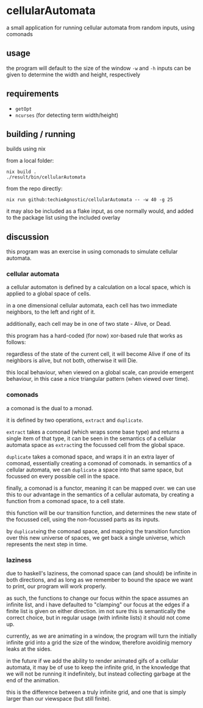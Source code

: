 # cellularAutomata

a small application for running cellular automata from random inputs, using comonads

## usage

the program will default to the size of the window
`-w` and `-h` inputs can be given to determine the width and height, respectively

## requirements

  * `getOpt`
  * `ncurses` (for detecting term width/height)

## building / running

builds using nix

from a local folder:
```
nix build .
./result/bin/cellularAutomata
```

from the repo directly:
```
nix run github:techieAgnostic/cellularAutomata -- -w 40 -g 25
```

it may also be included as a flake input, as one normally would, and added to the package list using the included overlay

## discussion

this program was an exercise in using comonads to simulate cellular automata.

### cellular automata

a cellular automaton is defined by a calculation on a local space, which is applied to a global space of cells.

in a one dimensional cellular automata, each cell has two immediate neighbors, to the left and right of it.

additionally, each cell may be in one of two state - Alive, or Dead.

this program has a hard-coded (for now) xor-based rule that works as follows:

regardless of the state of the current cell, it will become Alive if one of its neighbors is alive, but not both, otherwise it will Die.

this local behaviour, when viewed on a global scale, can provide emergent behaviour, in this case a nice triangular pattern (when viewed over time).

### comonads

a comonad is the dual to a monad.

it is defined by two operations, `extract` and `duplicate`.

`extract` takes a comonad (which wraps some base type) and returns a single item of that type, it can be seen in the semantics of a cellular automata space as `extract`ing the focussed cell from the global space.

`duplicate` takes a comonad space, and wraps it in an extra layer of comonad, essentially creating a comonad of comonads. in semantics of a cellular automata, we can `duplicate` a space into that same space, but focussed on every possible cell in the space.

finally, a comonad is a functor, meaning it can be mapped over. we can use this to our advantage in the semantics of a cellular automata, by creating a function from a comonad space, to a cell state.

this function will be our transition function, and determines the new state of the focussed cell, using the non-focussed parts as its inputs.

by `duplicate`ing the comonad space, and mapping the transition function over this new universe of spaces, we get back a single universe, which represents the next step in time.

### laziness

due to haskell's laziness, the comonad space can (and should) be infinite in both directions, and as long as we remember to bound the space we want to print, our program will work properly.

as such, the functions to change our focus within the space assumes an infinite list, and i have defaulted to "clamping" our focus at the edges if a finite list is given on either direction. im not sure this is semantically the correct choice, but in regular usage (with infinite lists) it should not come up.

currently, as we are animating in a window, the program will turn the initially infinite grid into a grid the size of the window, therefore avoidinig memory leaks at the sides.

in the future if we add the ability to render animated gifs of a cellular automata, it may be of use to keep the infinite grid, in the knowledge that we will not be running it indefinitely, but instead collecting garbage at the end of the animation.

this is the difference between a truly infinite grid, and one that is simply larger than our viewspace (but still finite).
